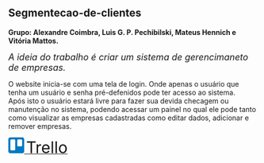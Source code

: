 ## Segmentecao-de-clientes
**Grupo: Alexandre Coimbra, Luis G. P. Pechibilski, Mateus Hennich e Vitória Mattos.**

<font size="4">*A ideia do trabalho é criar um sistema de gerencimaneto de empresas.*</font>

O website inicia-se com uma tela de login. Onde apenas o usuário que tenha um usuário e senha pré-defenidos pode ter acesso ao sistema.
<br>
Após isto o usuário estará livre para fazer sua devida checagem ou manutenção no sistema, podendo acessar um painel no qual ele pode tanto como visualizar as empresas cadastradas como editar dados, adicionar e remover empresas.

[<img src="static/icons/trello.png" width="32"></img>
<font size="6">Trello</font>](https://trello.com/b/hPWBCbBO/segmenta%C3%A7%C3%A3o-de-clientes "Este é o Trello grupo.")